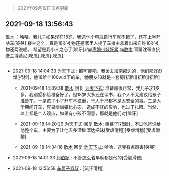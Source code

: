 > 2021年09月19日10点更新
<link rel="stylesheet" href="https://cdn.jsdelivr.net/gh/taotie6/sampleJSON@main/css/photo_show.css">
<meta name="referrer" content="no-referrer" />


 ## 2021-09-18 13:56:43 

 [㪚木](https://www.coolapk.com/feed/30077398?shareKey=ZTJkMWQ5M2UxOTFkNjE0NTdmYWM~) ：哈哈，我儿子如果现在18岁，我送他个电瓶自行车就不错了，还在上学开啥车[笑哭]
楼主这个，真是18岁礼物还是家里人提了车楼主拿着出来自称18岁礼物还两说呢。
希望是我小人之心了[呲牙]//<a class="feed-link-uname" href="/u/离婚带娃好累">@离婚带娃好累</a>:<a class="feed-link-uname" href="/u/㪚木">@㪚木</a> 盲猜沈哥直接送兰博基尼[吃瓜][吃瓜][吃瓜] 

<div class="album">
</div>

 ------- 

- 2021-09-18 14:04:33 [为天下式](uid=3242371) : 都可能吧，我舍友海南那边的，他们那好彪悍[捂脸]，他18给个100w以下的车，他朋友18就是一套房[捂脸][捂脸][捂脸] 

    - 2021-09-18 14:09:38 [㪚木](uid=1081091) 回复 [为天下式](uid=3242371): 准备房很正常，我儿子才1岁多，我别墅都给准备好了。但18岁大多还在读书，我个人不太建议给孩子准备车。一是孩子小了开车不稳重，于人于己都不是太安全的事。二是大学期间开车，容易增加攀比心态，造成不好的影响，也过于扎眼。当然，以上都是个人观点，如果有小孩不同意，那就是他们对[呲牙] 

    - 2021-09-18 14:20:29 [为天下式](uid=3242371) 回复 [㪚木](uid=1081091): 羡慕了[捂脸]，不过他爸说给他整个车，主要为了让他去多深圳溜达把妹[受虐滑稽][受虐滑稽][受虐滑稽] 

    - 2021-09-18 14:34:16 [㪚木](uid=1081091) 回复 [为天下式](uid=3242371): 哈哈，这爹有点厉害[笑哭] 

- 2021-09-18 14:01:33 [郭伯紀](uid=2859803) : 不管怎么着早晚都是他的[受虐滑稽] 

- 2021-09-18 13:56:58 [车厘子叔叔](uid=1756803) : [流汗滑稽] 

